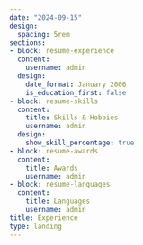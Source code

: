 ```yaml
---
date: "2024-09-15"
design:
  spacing: 5rem
sections:
- block: resume-experience
  content:
    username: admin
  design:
    date_format: January 2006
    is_education_first: false
- block: resume-skills
  content:
    title: Skills & Hobbies
    username: admin
  design:
    show_skill_percentage: true
- block: resume-awards
  content:
    title: Awards
    username: admin
- block: resume-languages
  content:
    title: Languages
    username: admin
title: Experience
type: landing
---
```

